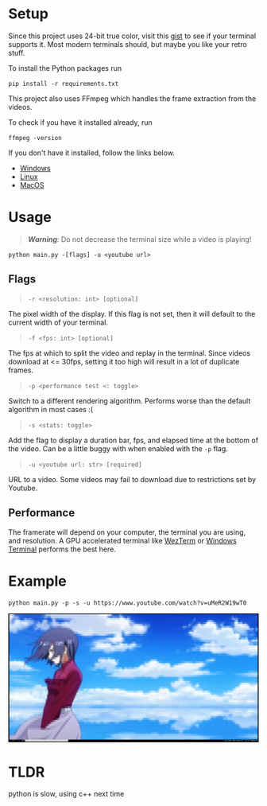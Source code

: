 # Setup
Since this project uses 24-bit true color, visit this [gist](https://gist.github.com/kurahaupo/6ce0eaefe5e730841f03cb82b061daa2) to see if your terminal supports it. Most modern terminals should, but maybe you like your retro stuff.


To install the Python packages run
```
pip install -r requirements.txt
```

This project also uses FFmpeg which handles the frame extraction from the videos.

To check if you have it installed already, run
```
ffmpeg -version
```

If you don't have it installed, follow the links below.

- [Windows](https://phoenixnap.com/kb/ffmpeg-windows)
- [Linux](https://phoenixnap.com/kb/install-ffmpeg-ubuntu)
- [MacOS](https://phoenixnap.phoenixnap/kb/ffmpeg-windows)

# Usage
> **_Warning_**: Do not decrease the terminal size while a video is playing!
```
python main.py -[flags] -u <youtube url>
```

## Flags

> `-r <resolution: int> [optional]`

The pixel width of the display. If this flag is not set, then it will default to the current width of your terminal.

> `-f <fps: int> [optional]`

The fps at which to split the video and replay in the terminal. Since videos download at <= 30fps, setting it too high will result in a lot of duplicate frames.

> `-p <performance test <: toggle> `

Switch to a different rendering algorithm. Performs worse than the default algorithm in most cases :(

> `-s <stats: toggle> `

Add the flag to display a duration bar, fps, and elapsed time at the bottom of the video. Can be a little buggy with when enabled with the `-p` flag.

> `-u <youtube url: str> [required]`

URL to a video. Some videos may fail to download due to restrictions set by Youtube.


## Performance
The framerate will depend on your computer, the terminal you are using, and resolution. A GPU accelerated terminal like [WezTerm](https://wezfurlong.org/wezterm/index.html) or [Windows Terminal](https://apps.microsoft.com/store/detail/windows-terminal/9N0DX20HK701) performs the best here.

# Example

```
python main.py -p -s -u https://www.youtube.com/watch?v=uMeR2W19wT0
```

![example](./img/example.png)

# TLDR
python is slow, using c++ next time

